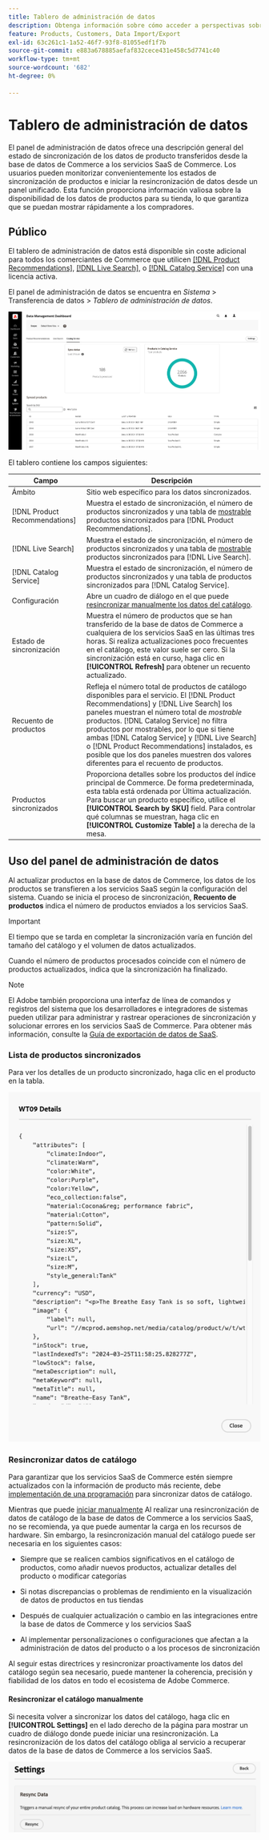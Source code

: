 ```yaml
---
title: Tablero de administración de datos
description: Obtenga información sobre cómo acceder a perspectivas sobre flujos de datos para [!DNL Catalog Service], [!DNL Live Search], y [!DNL Product Recommendation]s.
feature: Products, Customers, Data Import/Export
exl-id: 63c261c1-1a52-46f7-93f8-81055edf1f7b
source-git-commit: e883a678885aefaf832cece431e458c5d7741c40
workflow-type: tm+mt
source-wordcount: '682'
ht-degree: 0%

---
```


# Tablero de administración de datos

El panel de administración de datos ofrece una descripción general del estado de sincronización de los datos de producto transferidos desde la base de datos de Commerce a los servicios SaaS de Commerce. Los usuarios pueden monitorizar convenientemente los estados de sincronización de productos e iniciar la resincronización de datos desde un panel unificado. Esta función proporciona información valiosa sobre la disponibilidad de los datos de productos para su tienda, lo que garantiza que se puedan mostrar rápidamente a los compradores.

## Público

El tablero de administración de datos está disponible sin coste adicional para todos los comerciantes de Commerce que utilicen [[!DNL Product Recommendations]](https://experienceleague.adobe.com/en/docs/commerce-merchant-services/product-recommendations/guide-overview), [[!DNL Live Search]](https://experienceleague.adobe.com/en/docs/commerce-merchant-services/live-search/guide-overview), o [[!DNL Catalog Service]](https://experienceleague.adobe.com/en/docs/commerce-merchant-services/catalog-service/guide-overview) con una licencia activa.

El panel de administración de datos se encuentra en *Sistema* > Transferencia de datos > *Tablero de administración de datos*.

![Tablero de administración de datos](assets/data-management-dashboard.png)

El tablero contiene los campos siguientes:

| Campo | Descripción |
|--- |--- |
| Ámbito | Sitio web específico para los datos sincronizados. |
| [!DNL Product Recommendations] | Muestra el estado de sincronización, el número de productos sincronizados y una tabla de [mostrable](https://experienceleague.adobe.com/en/docs/commerce-admin/config/catalog/inventory#stock-options) productos sincronizados para [!DNL Product Recommendations]. |
| [!DNL Live Search] | Muestra el estado de sincronización, el número de productos sincronizados y una tabla de [mostrable](https://experienceleague.adobe.com/en/docs/commerce-admin/config/catalog/inventory#stock-options) productos sincronizados para [!DNL Live Search]. |
| [!DNL Catalog Service] | Muestra el estado de sincronización, el número de productos sincronizados y una tabla de productos sincronizados para [!DNL Catalog Service]. |
| Configuración | Abre un cuadro de diálogo en el que puede [resincronizar manualmente los datos del catálogo](#resync-catalog-data). |
| Estado de sincronización | Muestra el número de productos que se han transferido de la base de datos de Commerce a cualquiera de los servicios SaaS en las últimas tres horas. Si realiza actualizaciones poco frecuentes en el catálogo, este valor suele ser cero. Si la sincronización está en curso, haga clic en **[!UICONTROL Refresh]** para obtener un recuento actualizado. |
| Recuento de productos | Refleja el número total de productos de catálogo disponibles para el servicio. El [!DNL Product Recommendations] y [!DNL Live Search] los paneles muestran el número total de _mostrable_ productos. [!DNL Catalog Service] no filtra productos por mostrables, por lo que si tiene ambas [!DNL Catalog Service] y [!DNL Live Search] o [!DNL Product Recommendations] instalados, es posible que los dos paneles muestren dos valores diferentes para el recuento de productos. |
| Productos sincronizados | Proporciona detalles sobre los productos del índice principal de Commerce. De forma predeterminada, esta tabla está ordenada por Última actualización. Para buscar un producto específico, utilice el **[!UICONTROL Search by SKU]** field. Para controlar qué columnas se muestran, haga clic en **[!UICONTROL Customize Table]** a la derecha de la mesa. |

## Uso del panel de administración de datos

Al actualizar productos en la base de datos de Commerce, los datos de los productos se transfieren a los servicios SaaS según la configuración del sistema. Cuando se inicia el proceso de sincronización, **Recuento de productos** indica el número de productos enviados a los servicios SaaS.

>[!IMPORTANT]
>
>El tiempo que se tarda en completar la sincronización varía en función del tamaño del catálogo y el volumen de datos actualizados.

Cuando el número de productos procesados coincide con el número de productos actualizados, indica que la sincronización ha finalizado.

>[!NOTE]
>
>El Adobe también proporciona una interfaz de línea de comandos y registros del sistema que los desarrolladores e integradores de sistemas pueden utilizar para administrar y rastrear operaciones de sincronización y solucionar errores en los servicios SaaS de Commerce. Para obtener más información, consulte la [Guía de exportación de datos de SaaS](https://experienceleague.adobe.com/en/docs/commerce-merchant-services/saas-data-export/overview).

### Lista de productos sincronizados

Para ver los detalles de un producto sincronizado, haga clic en el producto en la tabla.

![Detalles del producto sincronizado](assets/sync-product-detail.png)

### Resincronizar datos de catálogo

Para garantizar que los servicios SaaS de Commerce estén siempre actualizados con la información de producto más reciente, debe [implementación de una programación](https://experienceleague.adobe.com/en/docs/commerce-operations/configuration-guide/cli/manage-indexers#reindex) para sincronizar datos de catálogo.

Mientras que puede [iniciar manualmente](#manually-resync-catalog) Al realizar una resincronización de datos de catálogo de la base de datos de Commerce a los servicios SaaS, no se recomienda, ya que puede aumentar la carga en los recursos de hardware. Sin embargo, la resincronización manual del catálogo puede ser necesaria en los siguientes casos:

- Siempre que se realicen cambios significativos en el catálogo de productos, como añadir nuevos productos, actualizar detalles del producto o modificar categorías

- Si notas discrepancias o problemas de rendimiento en la visualización de datos de productos en tus tiendas

- Después de cualquier actualización o cambio en las integraciones entre la base de datos de Commerce y los servicios SaaS

- Al implementar personalizaciones o configuraciones que afectan a la administración de datos del producto o a los procesos de sincronización

Al seguir estas directrices y resincronizar proactivamente los datos del catálogo según sea necesario, puede mantener la coherencia, precisión y fiabilidad de los datos en todo el ecosistema de Adobe Commerce.

#### Resincronizar el catálogo manualmente

Si necesita volver a sincronizar los datos del catálogo, haga clic en **[!UICONTROL Settings]** en el lado derecho de la página para mostrar un cuadro de diálogo donde puede iniciar una resincronización. La resincronización de los datos del catálogo obliga al servicio a recuperar datos de la base de datos de Commerce a los servicios SaaS.

![Sincronizar productos manualmente](assets/resync-data.png)
